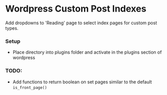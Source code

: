 # Wordpress Custom Post Indexes
Add dropdowns to 'Reading' page to select index pages for custom post types.

### Setup
- Place directory into plugins folder and activate in the plugins section of wordpress

### TODO:
- Add functions to return boolean on set pages similar to the default `is_front_page()`